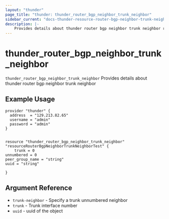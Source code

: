 ```yaml
---
layout: "thunder"
page_title: "thunder: thunder_router_bgp_neighbor_trunk_neighbor"
sidebar_current: "docs-thunder-resource-router-bgp-neighbor-trunk-neighbor"
description: |-
    Provides details about thunder router bgp neighbor trunk neighbor resource for A10
---
```


# thunder\_router\_bgp\_neighbor\_trunk\_neighbor

`thunder_router_bgp_neighbor_trunk_neighbor` Provides details about thunder router bgp neighbor trunk neighbor
## Example Usage


```hcl
provider "thunder" {
  address  = "129.213.82.65"
  username = "admin"
  password = "admin"
}


resource "thunder_router_bgp_neighbor_trunk_neighbor" "resourceRouterBgpNeighborTrunkNeighborTest" {
	trunk = 0
unnumbered = 0
peer_group_name = "string"
uuid = "string"
 
}

```

## Argument Reference

* `trunk-neighbor` - Specify a trunk unnumbered neighbor
* `trunk` - Trunk interface number
* `uuid` - uuid of the object

